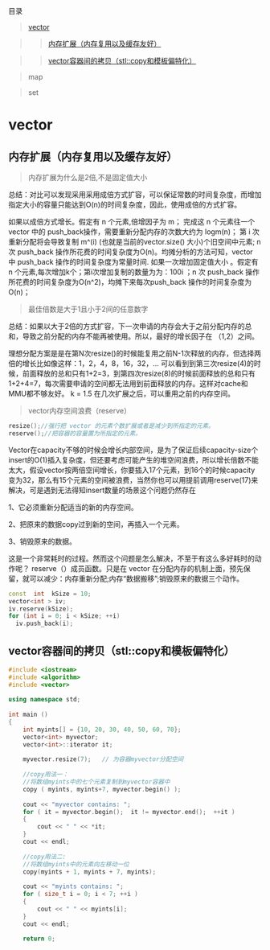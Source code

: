 目录

> [vector](https://github.com/care101/Interview/blob/master/cpp/STL.md#vector)

>> [内存扩展（内存复用以及缓存友好）](https://github.com/care101/Interview/blob/master/cpp/STL.md#%E5%86%85%E5%AD%98%E6%89%A9%E5%B1%95%E5%86%85%E5%AD%98%E5%A4%8D%E7%94%A8%E4%BB%A5%E5%8F%8A%E7%BC%93%E5%AD%98%E5%8F%8B%E5%A5%BD)

>> [vector容器间的拷贝（stl::copy和模板偏特化）]()

> map

> set

# vector

## 内存扩展（内存复用以及缓存友好）

> 内存扩展为什么是2倍,不是固定值大小

总结：对比可以发现采用采用成倍方式扩容，可以保证常数的时间复杂度，而增加指定大小的容量只能达到O(n)的时间复杂度，因此，使用成倍的方式扩容。

如果以成倍方式增长。假定有 n 个元素,倍增因子为 m； 完成这 n 个元素往一个 vector 中的 push_back操作，需要重新分配内存的次数大约为 logm(n)； 第 i 次重新分配将会导致复制 m^(i) (也就是当前的vector.size() 大小)个旧空间中元素; n 次 push_back 操作所花费的时间复杂度为O(n)。均摊分析的方法可知，vector 中 push_back 操作的时间复杂度为常量时间.
如果一次增加固定值大小 。假定有 n 个元素,每次增加k个；第i次增加复制的数量为为：100i ；n 次 push_back 操作所花费的时间复杂度为O(n^2)，均摊下来每次push_back 操作的时间复杂度为O(n)；

> 最佳倍数是大于1且小于2间的任意数字

总结：如果以大于2倍的方式扩容，下一次申请的内存会大于之前分配内存的总和，导致之前分配的内存不能再被使用。所以，最好的增长因子在 （1,2）之间。

理想分配方案是是在第N次resize()的时候能复用之前N-1次释放的内存，但选择两倍的增长比如像这样：1，2，4，8，16，32，... 可以看到到第三次resize(4)的时候，前面释放的总和只有1+2=3，到第四次resize(8)的时候前面释放的总和只有1+2+4=7，每次需要申请的空间都无法用到前面释放的内存。这样对cache和MMU都不够友好。
k = 1.5 在几次扩展之后，可以重用之前的内存空间。

> vector内存空间浪费（reserve）
```C++
resize();//强行把 vector 的元素个数扩展或者是减少到所指定的元素。
reserve();//把容器的容量置为所指定的元素。
```
Vector在capacity不够的时候会增长内部空间，是为了保证后续capacity-size个insert的O(1)插入复杂度，但还要考虑可能产生的堆空间浪费，所以增长倍数不能太大，假设vector按两倍空间增长，你要插入17个元素，到16个的时候capacity变为32，那么有15个元素的空间被浪费，当然你也可以用提前调用reserve(17)来解决，可是遇到无法得知insert数量的场景这个问题仍然存在

1、它必须重新分配适当的新的内存空间。

2、把原来的数据copy过到新的空间，再插入一个元素。

3、销毁原来的数据。

这是一个非常耗时的过程。然而这个问题是怎么解决，不至于有这么多好耗时的动作呢？ reserve（）成员函数。只是在 vector 在分配内存的机制上面，预先保留，就可以减少：内存重新分配;内存“数据搬移”;销毁原来的数据三个动作。
```C++
const  int  kSize = 10;
vector<int > iv;
iv.reserve(kSize);
for (int i = 0; i < kSize; ++i)  
  iv.push_back(i);
```
## vector容器间的拷贝（stl::copy和模板偏特化）
```C++
#include <iostream>
#include <algorithm>
#include <vector>
 
using namespace std;
 
int main () 
{
	int myints[] = {10, 20, 30, 40, 50, 60, 70};
	vector<int> myvector;
	vector<int>::iterator it;
	
	myvector.resize(7);   // 为容器myvector分配空间
	
	//copy用法一：
	//将数组myints中的七个元素复制到myvector容器中
	copy ( myints, myints+7, myvector.begin() );
	
	cout << "myvector contains: ";
	for ( it = myvector.begin();  it != myvector.end();  ++it )
	{
		cout << " " << *it;
	}
	cout << endl;
 
	//copy用法二:
	//将数组myints中的元素向左移动一位
	copy(myints + 1, myints + 7, myints);
 
	cout << "myints contains: ";
	for ( size_t i = 0; i < 7; ++i )
	{
		cout << " " << myints[i];
	}
	cout << endl;
 
	return 0;
```



